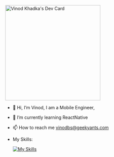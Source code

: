 <a href="https://app.daily.dev/vinod"><img src="https://api.daily.dev/devcards/3d19316e4c0345d2bf875262c5467903.png?r=4ei" width="300" alt="Vinod Khadka's Dev Card"/></a>


- 👋 Hi, I’m Vinod, I am a Mobile Engineer, 
- 🌱 I’m currently learning  ReactNative
- 📫 How to reach me vinodbs@geekyants.com
- My Skills:

  [![My Skills](https://skillicons.dev/icons?i=flutter,dart,firebase,kotlin,swift,ts,nestjs,js,html,css,git,vscode)](https://skillicons.dev)
<!---
geekvinod/geekvinod is a ✨ special ✨ repository because its `README.md` (this file) appears on your GitHub profile.
You can click the Preview link to take a look at your changes.
--->
